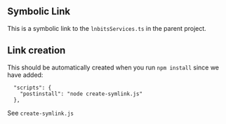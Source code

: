 ## Symbolic Link

This is a symbolic link to the `lnbitsServices.ts` in the parent project.

## Link creation

This should be automatically created when you run `npm install` since we have added:

```
  "scripts": {
    "postinstall": "node create-symlink.js"
  },
```

See `create-symlink.js`
